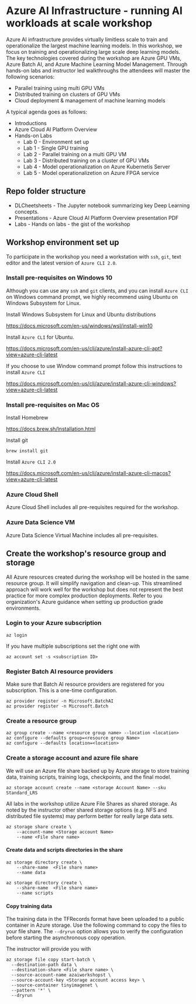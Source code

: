 # Azure AI Infrastructure - running AI workloads at scale workshop

Azure AI infrastructure provides virtually limitless scale to train and operationalize the largest machine learning models. In this workshop, we focus on training and operationalizing large scale deep learning models. The key technologies covered during the workshop are Azure GPU VMs, Azure Batch AI, and Azure Machine Learning Model Management. Through hands-on labs and instructor led walkthroughs the attendees will master the following scenarios:

-  Parallel training using multi GPU VMs 
-  Distributed training on clusters of GPU VMs
-  Cloud deployment & management of machine learning models
 
 A typical agenda goes as follows:
* Introductions
* Azure Cloud AI Platform Overview
* Hands-on Labs
  * Lab 0 - Environment set up
  * Lab 1 - Single GPU training
  * Lab 2 - Parallel training on a multi GPU VM 
  * Lab 3 - Distributed training on a cluster of GPU VMs 
  * Lab 4 - Model operationalization on Azure Kubernetis Server
  * Lab 5 - Model operationalizetion on Azure FPGA service 
  
  
## Repo folder structure
- DLCheetsheets - The Jupyter notebook summarizing key Deep Learning concepts. 
- Presentations - Azure Cloud AI Platform Overview presentation PDF
- Labs - Hands on labs - the gist of the workshop


## Workshop environment set up
To participate in the workshop you need a workstation with  `ssh`, `git`, text editor and the latest version of `Azure CLI 2.0`. 

### Install pre-requisites on Windows 10

Although you can use any `ssh` and `git` clients, and you can install `Azure CLI` on Windows command prompt, we highly recommend using  Ubuntu on Windows Subsystem for Linux.

Install Windows Subsystem for Linux and Ubuntu distributions

https://docs.microsoft.com/en-us/windows/wsl/install-win10

Install `Azure CLI` for Ubuntu.

https://docs.microsoft.com/en-us/cli/azure/install-azure-cli-apt?view=azure-cli-latest

If you choose to use Window command prompt follow this instructions to install `Azure CLI`

https://docs.microsoft.com/en-us/cli/azure/install-azure-cli-windows?view=azure-cli-latest

### Install pre-requisites on Mac OS

Install Homebrew

https://docs.brew.sh/Installation.html

Install git
```
brew install git
```

Install `Azure CLI 2.0`

https://docs.microsoft.com/en-us/cli/azure/install-azure-cli-macos?view=azure-cli-latest

### Azure Cloud Shell
Azure Cloud Shell includes all pre-requisites required for the workshop.

### Azure Data Science VM
Azure Data Science Virtual Machine includes all pre-requisites. 


## Create the workshop's resource group and storage
All Azure resources created during the workshop will be hosted in the same resource group. It will simplify navigation and clean-up. This streamlined approach will work well for the workshop but does not represent the best practice for more complex production deployments. Refer to you organization's Azure guidance when setting up production grade environments.


### Login to your Azure subscription
```
az login
```
If you have multiple subscriptions set the right one with
```
az account set -s <subscription ID>
```
### Register Batch AI resource providers
Make sure that Batch AI resource providers are registered for you subscription. This is a one-time configuration.
```
az provider register -n Microsoft.BatchAI
az provider register -n Microsoft.Batch
```
### Create a resource group

```
az group create --name <resource group name> --location <location>
az configure --defaults group=<resource group Name>
az configure --defaults location=<location>
```

### Create a storage account and azure file share
We will use an Azure file share backed up by  Azure storage to store training data, training scripts, training logs, checkpoints, and the final model.
```
az storage account create --name <storage Account Name> --sku Standard_LRS
```
All labs in the workshop utilize Azure File Shares as shared storage. As noted by the instructor other shared storage options (e.g. NFS and distributed file systems) may perform better for really large data sets.

```
az storage share create \
    --account-name <Storage account Name> 
    --name <File share name>
```

#### Create data and scripts directories in the share
```
az storage directory create \
    --share-name  <File share name>
    --name data
    
az storage directory create \
    --share-name  <File share name>
    --name scripts
```

#### Copy training data
The training data in the TFRecords format have been uploaded to a public container in Azure storage. Use the following command to copy the files to your file share. The `--dryrun` option allows you to verify the configuration before starting the asynchronous copy operation.

The instructor will provide you with <Storage account access key>
    

```
az storage file copy start-batch \
  --destination-path data \
  --destination-share <File share name> \
  --source-account-name azaiworkshopst \
  --source-account-key <Storage account access key> \
  --source-container tinyimagenet \
  --pattern '*' \
  --dryrun
```
